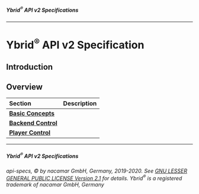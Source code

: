 ##### Ybrid<sup>®</sup> API v2 Specifications
---

# Ybrid<sup>®</sup> API v2 Specification

## Introduction

## Overview

Section | Description
:------ | :----------
[**Basic Concepts**](basic-concepts) | 
[**Backend Control**](backend) | 
[**Player Control**](player) | 


---
##### Ybrid<sup>®</sup> API v2 Specifications
###### api-specs, © by nacamar GmbH, Germany, 2019-2020. See [GNU LESSER GENERAL PUBLIC LICENSE Version 2.1](/LICENSE) for details. Ybrid<sup>®</sup> is a registered trademark of nacamar GmbH, Germany 
